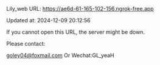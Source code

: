 Lily_web URL: https://ae6d-61-165-102-156.ngrok-free.app

Updated at: 2024-12-09 20:12:56

If you cannot open this URL, the server might be down.

Please contact: 

goley04@foxmail.com Or Wechat:GL_yeaH